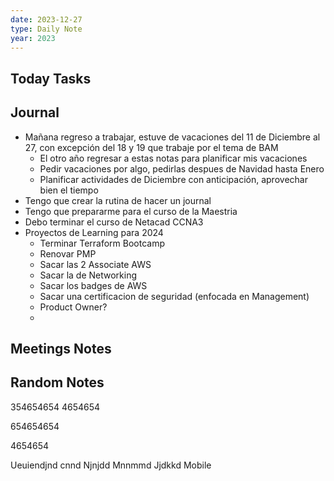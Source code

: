 ```yaml
---
date: 2023-12-27
type: Daily Note
year: 2023
---
```


## Today Tasks

## Journal

- Mañana regreso a trabajar, estuve de vacaciones del 11 de Diciembre al 27,  con excepción del 18 y 19 que trabaje por el tema de BAM
	- El otro año regresar a estas notas para planificar mis vacaciones
	- Pedir vacaciones por algo, pedirlas despues de Navidad hasta Enero
	- Planificar actividades de Diciembre con anticipación, aprovechar bien el tiempo
- Tengo que crear la rutina de hacer un journal
- Tengo que prepararme para el curso de la Maestria
- Debo terminar el curso de Netacad CCNA3
- Proyectos de Learning para 2024
	- Terminar Terraform Bootcamp
	- Renovar PMP
	- Sacar las 2 Associate AWS
	- Sacar la de Networking
	- Sacar los badges de AWS
	- Sacar una certificacion de seguridad (enfocada en Management)
	- Product Owner?
	- 

## Meetings Notes

## Random Notes


354654654
4654654

654654654


4654654

Ueuiendjnd cnnd
Njnjdd
Mnnmmd
Jjdkkd
Mobile
